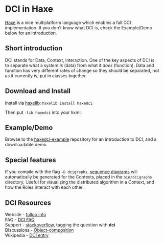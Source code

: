 # DCI in Haxe
[Haxe](http://haxe.org) is a nice multiplatform language which enables a full DCI implementation. If you don't know what DCI is, check the Example/Demo below for an introduction.

## Short introduction
DCI stands for Data, Context, Interaction. One of the key aspects of DCI is to separate what a system *is* (data) from what it *does* (function). Data and function has very different rates of change so they should be separated, not as it currently is, put in classes together.

## Download and Install
Install via [haxelib](http://haxe.org/doc/haxelib/using_haxelib):
`haxelib install haxedci`

Then put `-lib haxedci` into your hxml.

## Example/Demo
Browse to the [haxedci-example](https://github.com/ciscoheat/haxedci-example) repository for an introduction to DCI, and a downloadable demo.

## Special features
If you compile with the flag `-D dcigraphs`, [sequence diagrams](http://en.wikipedia.org/wiki/Sequence_diagram) will automatically be generated for the Contexts, placed in the `bin/dcigraphs` directory. Useful for visualizing the distributed algorithm in a Context, and how the Roles interact with each other.

## DCI Resources
Website - [fulloo.info](http://fulloo.info) <br>
FAQ - [DCI FAQ](http://fulloo.info/doku.php?id=faq) <br>
Support - [stackoverflow](http://stackoverflow.com/questions/tagged/dci), tagging the question with **dci** <br>
Discussions - [Object-composition](https://groups.google.com/forum/?fromgroups#!forum/object-composition) <br>
Wikipedia - [DCI entry](http://en.wikipedia.org/wiki/Data,_Context,_and_Interaction) <br>
